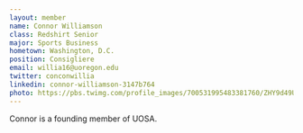 ```yaml
---
layout: member
name: Connor Williamson
class: Redshirt Senior
major: Sports Business
hometown: Washington, D.C.
position: Consigliere
email: willia16@uoregon.edu
twitter: conconwillia
linkedin: connor-williamson-3147b764
photo: https://pbs.twimg.com/profile_images/700531995483381760/ZHY9d49U.jpg
---
```

Connor is a founding member of UOSA.
